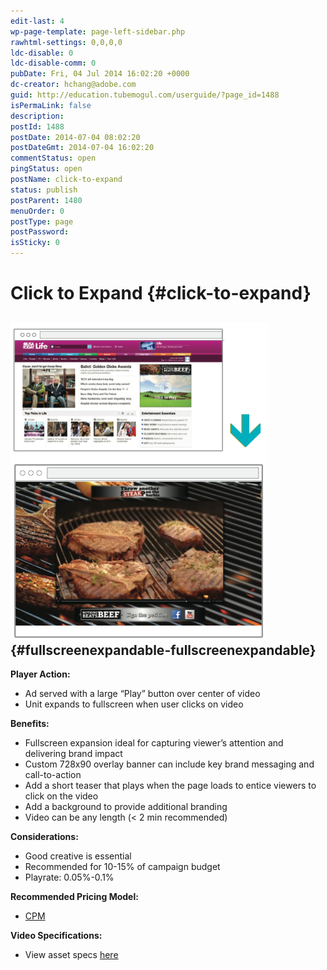 ```yaml
---
edit-last: 4
wp-page-template: page-left-sidebar.php
rawhtml-settings: 0,0,0,0
ldc-disable: 0
ldc-disable-comm: 0
pubDate: Fri, 04 Jul 2014 16:02:20 +0000
dc-creator: hchang@adobe.com
guid: http://education.tubemogul.com/userguide/?page_id=1488
isPermaLink: false
description: 
postId: 1488
postDate: 2014-07-04 08:02:20
postDateGmt: 2014-07-04 16:02:20
commentStatus: open
pingStatus: open
postName: click-to-expand
status: publish
postParent: 1480
menuOrder: 0
postType: page
postPassword: 
isSticky: 0
---
```


# Click to Expand {#click-to-expand}

## [ ![Expandable CTP](assets/expandable-ctp.png)](assets/expandable-ctp.png) {#fullscreenexpandable-fullscreenexpandable}

**Player Action:**

* Ad served with a large “Play” button over center of video
* Unit expands to fullscreen when user clicks on video

**Benefits:**

* Fullscreen expansion ideal for capturing viewer’s attention and delivering brand impact
* Custom 728x90 overlay banner can include key brand messaging and call-to-action
* Add a short teaser that plays when the page loads to entice viewers to click on the video
* Add a background to provide additional branding
* Video can be any length (< 2 min recommended)

**Considerations:**

* Good creative is essential
* Recommended for 10-15% of campaign budget
* Playrate: 0.05%-0.1%

**Recommended Pricing Model:**

* [CPM](../user-guide/planning/ad-formats/performance-pricing/user-guideplanningad-formatsperformance-pricing.md)

**Video Specifications:**

* View asset specs [here](../user-guide/planning/ad-formats/ad-specs/user-guideplanningad-formatsad-specs.md)

